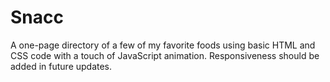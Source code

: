 # Snacc
A one-page directory of a few of my favorite foods using basic HTML and CSS code with a touch of JavaScript animation. Responsiveness should be added in future updates.